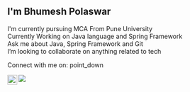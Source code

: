 ## I'm Bhumesh Polaswar  
I'm currently pursuing MCA From Pune University  
Currently Working on Java language and Spring Framework  
Ask me about Java, Spring Framework and Git  
I’m looking to collaborate on anything related to tech  

Connect with me on: point_down

<a href="https://www.linkedin.com/in/bhumesh-polaswar-322829172/">
  <img align="left" alt="Linkedin" width="22px" src="https://cdn.jsdelivr.net/npm/simple-icons@v3/icons/linkedin.svg" />
</a>



<!-----GitHub Stats------>

<img align="center" src = "https://github-readme-stats.vercel.app/api?username=bpolaswar&&show_icons=true&title_color=ffffff&icon_color=bb2acf&text_color=daf7dc&bg_color=151515">
